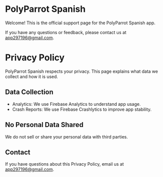 <!DOCTYPE html>
<html lang="en">
<head>
  <meta charset="UTF-8">
  </head>
<body>
  <h1>PolyParrot Spanish</h1>
  <p>Welcome! This is the official support page for the PolyParrot Spanish app.</p>
  <p>If you have any questions or feedback, please contact us at <a href="mailto:app297196@gmail.com">app297196@gmail.com</a>.</p>
</body>

<head>
  <meta charset="UTF-8">
</head>
<body>
  <h1>Privacy Policy</h1>
  <p>PolyParrot Spanish respects your privacy. This page explains what data we collect and how it is used.</p>

  <h2>Data Collection</h2>
  <ul>
    <li>Analytics: We use Firebase Analytics to understand app usage.</li>
    <li>Crash Reports: We use Firebase Crashlytics to improve app stability.</li>
  </ul>

  <h2>No Personal Data Shared</h2>
  <p>We do not sell or share your personal data with third parties.</p>

  <h2>Contact</h2>
  <p>If you have questions about this Privacy Policy, email us at <a href="mailto:app297196@gmail.com">app297196@gmail.com</a>.</p>
</body>


</html>

